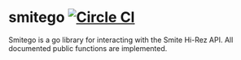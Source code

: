 # smitego [![Circle CI](https://circleci.com/gh/cep21/smitego.svg?style=svg)](https://circleci.com/gh/cep21/smitego)

Smitego is a go library for interacting with the Smite Hi-Rez API.
All documented public functions are implemented.
